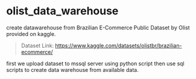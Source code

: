 # olist_data_warehouse
create datawarehouse from Brazilian E-Commerce Public Dataset by Olist provided on kaggle.
> Dataset Link: https://www.kaggle.com/datasets/olistbr/brazilian-ecommerce/ 
<p>first we upload dataset to mssql server using python script then use sql scripts to create data warehouse from available data.</p> 



